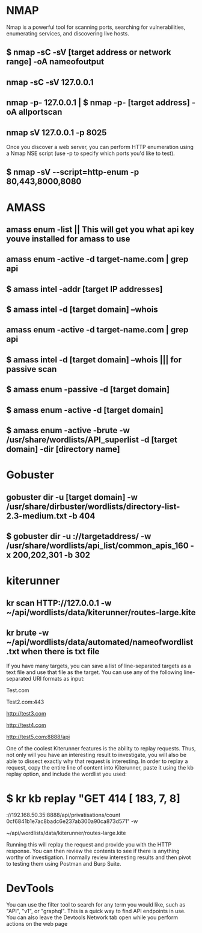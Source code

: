 # NMAP
Nmap is a powerful tool for scanning ports, searching for vulnerabilities, enumerating services, and discovering live hosts.

## $ nmap -sC -sV [target address or network range] -oA nameofoutput

## nmap -sC -sV 127.0.0.1

## nmap -p- 127.0.0.1 | $ nmap -p- [target address] -oA allportscan

## nmap sV 127.0.0.1 -p 8025

Once you discover a web server, you can perform HTTP enumeration using a Nmap NSE script (use -p to specify which ports you'd like to test).

## $ nmap -sV --script=http-enum <target> -p 80,443,8000,8080


# AMASS

## amass enum -list || This will get you what api key youve installed for amass to use
## amass enum -active -d target-name.com | grep api
## $ amass intel -addr [target IP addresses]
## $ amass intel -d [target domain] –whois
## amass enum -active -d target-name.com | grep api
## $ amass intel -d [target domain] –whois ||| for passive scan 
## $ amass enum -passive -d [target domain]
## $ amass enum -active -d [target domain]

## $ amass enum -active -brute -w /usr/share/wordlists/API_superlist -d [target domain] -dir [directory name]  

# Gobuster
## gobuster dir -u [target domain] -w /usr/share/dirbuster/wordlists/directory-list-2.3-medium.txt -b 404
## $ gobuster dir -u ://targetaddress/ -w /usr/share/wordlists/api_list/common_apis_160 -x 200,202,301 -b 302


# kiterunner

##  kr scan HTTP://127.0.0.1 -w ~/api/wordlists/data/kiterunner/routes-large.kite
##  kr brute <target> -w ~/api/wordlists/data/automated/nameofwordlist.txt when there is txt file

If you have many targets, you can save a list of line-separated targets as a text file and use that file as the target. You can use any of the following line-separated URI formats as input:

Test.com

Test2.com:443

http://test3.com

http://test4.com

http://test5.com:8888/api

One of the coolest Kiterunner features is the ability to replay requests. Thus, not only will you have an interesting result to investigate, you will also be able to dissect exactly why that request is interesting. In order to replay a request, copy the entire line of content into Kiterunner, paste it using the kb replay option, and include the wordlist you used:

# $ kr kb replay "GET     414 [    183,    7,   8]

://192.168.50.35:8888/api/privatisations/count 0cf6841b1e7ac8badc6e237ab300a90ca873d571" -w

~/api/wordlists/data/kiterunner/routes-large.kite

Running this will replay the request and provide you with the HTTP response. You can then review the contents to see if there is anything worthy of investigation. I normally review interesting results and then pivot to testing them using Postman and Burp Suite.

# DevTools

You can use the filter tool to search for any term you would like, such as "API", "v1", or "graphql". This is a quick way to find API endpoints in use. You can also leave the Devtools Network tab open while you perform actions on the web page
